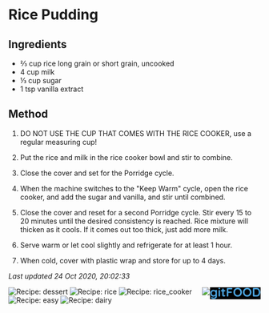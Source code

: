 # Rice Pudding

## Ingredients

- ⅔ cup rice long grain or short grain, uncooked
- 4 cup milk
- ⅓ cup sugar
- 1 tsp vanilla extract

## Method

1. DO NOT USE THE CUP THAT COMES WITH THE RICE COOKER, use a regular measuring cup!

2. Put the rice and milk in the rice cooker bowl and stir to combine.

3. Close the cover and set for the Porridge cycle.

4. When the machine switches to the "Keep Warm" cycle, open the rice cooker, and add the sugar and vanilla, and stir until combined.

5. Close the cover and reset for a second Porridge cycle. Stir every 15 to 20 minutes until the desired consistency is reached. Rice mixture will thicken as it cools. If it comes out too thick, just add more milk.

6. Serve warm or let cool slightly and refrigerate for at least 1 hour.

7. When cold, cover with plastic wrap and store for up to 4 days.

*Last updated 24 Oct 2020, 20:02:33*

<img src="logo.png" width="20%" align="right" />

<img src="https://profile-counter.glitch.me/fexofenadine_ricepudding/count.svg" height="20" align="right" />

![Recipe: dessert](https://img.shields.io/badge/tag-dessert-blue.svg) ![Recipe: rice](https://img.shields.io/badge/tag-rice-blue.svg) ![Recipe: rice_cooker](https://img.shields.io/badge/tag-rice_cooker-blue.svg) ![Recipe: easy](https://img.shields.io/badge/tag-easy-blue.svg) ![Recipe: dairy](https://img.shields.io/badge/tag-dairy-blue.svg)
